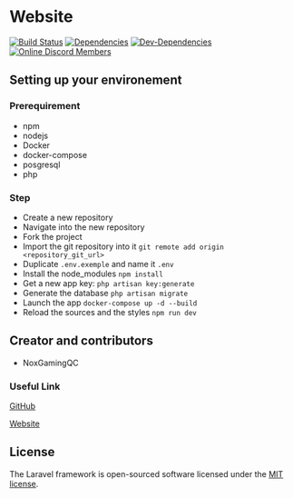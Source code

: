 # Website

[![Build Status](https://api.travis-ci.com/NoxGamingQC/Website.svg?token=8xPnyZAhxFTwCpTJsxsG&branch=master&status=errored)](https://travis-ci.com/NoxGamingQC/Website)
[![Dependencies](https://david-dm.org/NoxGamingQC/Website.svg)](https://david-dm.org/NoxGamingQC/Website)
[![Dev-Dependencies](https://david-dm.org/NoxGamingQC/Website/dev-status.svg)](https://david-dm.org/NoxGamingQC/Website?type=dev)
[![Online Discord Members](https://discordapp.com/api/guilds/605028700182020101/widget.png?style=shield)](https://discord,gg/reKASKN)

## Setting up your environement

### Prerequirement

- npm
- nodejs
- Docker
- docker-compose
- posgresql
- php


### Step

- Create a new repository
- Navigate into the new repository
- Fork the project
- Import the git repository into it `git remote add origin <repository_git_url>`
- Duplicate `.env.exemple` and name it `.env`
- Install the node_modules `npm install`
- Get a new app key: `php artisan key:generate`
- Generate the database `php artisan migrate`
- Launch the app `docker-compose up -d --build`
- Reload the sources and the styles `npm run dev`


## Creator and contributors

- NoxGamingQC

### Useful Link

[GitHub](https://github.com/nox-studios/Website)

[Website](http://rebrand.ly/noxgamingqc)

## License

The Laravel framework is open-sourced software licensed under the [MIT license](https://opensource.org/licenses/MIT).
